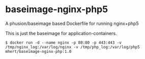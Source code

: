 baseimage-nginx-php5
====================

A phusion/baseimage based Dockerfile for running nginx+php5

This is just the baseimage for application-containers.

``` shell
$ docker run -d --name nginx -p 80:80 -p 443:443 -v /tmp/nginx_log:/var/log/nginx -v /tmp/php_log:/var/log/php5 mhert/baseimage-nginx-php:1.0
```
